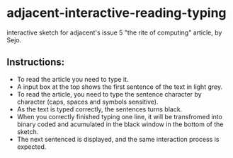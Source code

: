 # adjacent-interactive-reading-typing
interactive sketch for adjacent's issue 5 "the rite of computing" article, by Sejo. 

## Instructions: 
- To read the article you need to type it.
- A input box at the top shows the first sentence of the text in light grey.
- To read the article, you need to type the sentence character by character (caps, spaces and symbols sensitive).
- As the text is typed correctly, the sentences turns black. 
- When you correctly finished typing one line, it will be transfromed into binary coded and acumulated in the black window in the bottom of the sketch.
- The next sentenced is displayed, and the same interaction process is expected. 
